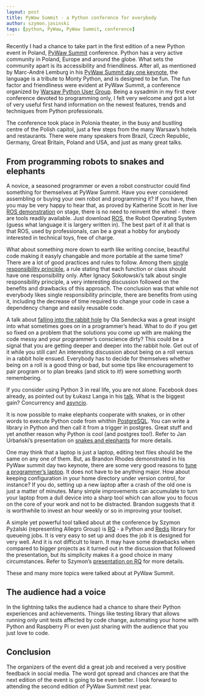 ```yaml
---
layout: post
title: PyWaw Summit - a Python conference for everybody
author: szymon.jasinski
tags: [python, PyWaw, PyWaw Summit, conference]
---
```


Recently I had a chance to take part in the first edition of a new Python event in Poland, [PyWaw 
Summit](http://summit.pywaw.org/) conference. Python has a very active community in Poland, Europe and around the globe. 
What sets the community apart is its accessibility and friendliness. After all, as mentioned by Marc-André Lemburg in 
his [PyWaw Summit day one keynote](https://downloads.egenix.com/python/PyWaw-Summit-2015-Python-Community-Keynote.pdf), 
the language is a tribute to Monty Python, and is designed to be fun. The fun factor and friendliness were evident at 
PyWaw Summit, a conference organized by [Warsaw Python User Group](http://pywaw.org/). Being a sysadmin in my first ever 
conference devoted to programming only, I felt very welcome and got a lot of very useful first hand information on the 
newest features, trends and techniques from Python professionals.

The conference took place in Polonia theater, in the busy and bustling centre of the Polish capitol, just a few steps 
from the many Warsaw’s hotels and restaurants. There were many speakers from Brazil, Czech Republic, Germany, Great 
Britain, Poland and USA, and just as many great talks.

## From programming robots to snakes and elephants

A novice, a seasoned programmer or even a robot constructor could find something for themselves at PyWaw Summit. Have 
you ever considered assembling or buying your own robot and programming it? If you have, then you may be very happy to 
hear that, as proved by Katherine Scott in her live [ROS 
demonstration](https://github.com/kscottz/PyCon2015Talk/blob/master/RobotsRobotsRARARA.ipynb) on stage, there is no need 
to reinvent the wheel - there are tools readily available. Just download [ROS](http://www.ros.org/), the Robot Operating 
System (guess what language it is largery written in). The best part of it all that is that ROS, used by professionals, 
can be a great a hobby for anybody interested in technical toys, free of charge. 

What about something more down to earth like writing concise, beautiful code making it easyly changable and more 
portable at the same time? There are a lot of good practices and rules to follow. Among them [single responsibility 
principle](http://ignacysokolowski.github.io/single-responsibility-principle-talk/), a rule stating that each function 
or class should have one responsibility only. After Ignacy Sokołowski’s talk about single responsibility principle, a 
very interesting discussion followed on the benefits and drawbacks of this approach. The conclusion was that while not 
everybody likes single responsibility principle, there are benefits from using it, including the decrease of time 
required to change your code in case a dependency change and easily reusable code.

A talk about [falling into the rabbit hole](https://speakerdeck.com/asendecka/into-the-rabbit-hole) by Ola Sendecka was 
a great insight into what sometimes goes on in a programmer’s head. What to do if you get so fixed on a problem that the 
solutions you come up with are making the code messy and your programmer’s conscience dirty? This could be a signal that 
you are getting deeper and deeper into the rabbit hole. Get out of it while you still can! An interesting discussion 
about being on a roll versus in a rabbit hole ensued. Everybody has to decide for themselves whether being on a roll is 
a good thing or bad, but some tips like encouragement to pair program or to plan breaks (and stick to it!) were 
something worth remembering.

If you consider using Python 3 in real life, you are not alone. Facebook does already, as pointed out by Łukasz Langa in 
his [talk](http://fb.me/call-me-later). What is the biggest gain?  Concurrency and 
[asyncio](https://docs.python.org/3/library/asyncio.html).

It is now possible to make elephants cooperate with snakes, or in other words to execute Python code from whithin 
[PostgreSQL](http://www.postgresql.org/). You can write a library in Python and then call it from a trigger in postgres. Great stuff and yet another 
reason why Python is cool (and postgres too!). Refer to Jan Urbański’s presentation on [snakes and 
elephants](https://wulczer.org/pywaw-summit.pdf) for more details.

One may think that a laptop is just a laptop, editing text files should be the same on any one of them. But, as Brandon 
Rhodes demonstrated in his PyWaw summit day two keynote, there are some very good reasons to [tune a programmer’s 
laptop](http://rhodesmill.org/brandon/slides/2015-05-pywaw/keynote/). It does not have to be anything major. How about 
keeping configuration in your home directory under version control, for instance? If you do, setting up a new laptop 
after a crash of the old one is just a matter of minutes. Many simple improvements can accumulate to turn your laptop 
from a dull device into a sharp tool which can allow you to focus on the core of your work and not to be distracted. 
Brandon suggests that it is worthwhile to invest an hour weekly or so in improving your toolset.

A simple yet powerful tool talked about at the conference by Szymon Pyżalski (representing Allegro Group) is 
[RQ](http://python-rq.org/) - a Python and [Redis](http://redis.io/) library for queueing jobs. It is very easy to set 
up and does the job it is designed for very well. And it is not difficult to learn. It may have some drawbacks when 
compared to bigger projects as it turned out in the discussion that followed the presentation, but its simplicity makes 
it a good choice in many circumstances. Refer to Szymon’s [presentation on RQ](https://github.com/zefciu/rq-pywaw) for 
more details.

These and many more topics were talked about at PyWaw Summit.

## The audience had a voice

In the lightning talks the audience had a chance to share their Python experiences and achievements. Things like testing 
library that allows running only unit tests affected by code change, automating your home with Python and Raspberry Pi 
or even just sharing with the audience that you just love to code. 

## Conclusion

The organizers of the event did a great job and received a very positive feedback in social media. The word got spread 
and chances are that the next edition of the event is going to be even better. I look forward to attending the second 
edition of PyWaw Summit next year.
